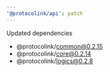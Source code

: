 ```yaml
---
'@protocolink/api': patch
---
```


Updated dependencies
- @protocolink/common@0.2.15
- @protocolink/core@0.2.14
- @protocolink/logics@0.2.8
